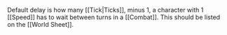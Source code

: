 Default delay is how many [[Tick|Ticks]], minus 1, a character with 1 [[Speed]] has to wait between turns in a [[Combat]]. This should be listed on the [[World Sheet]].